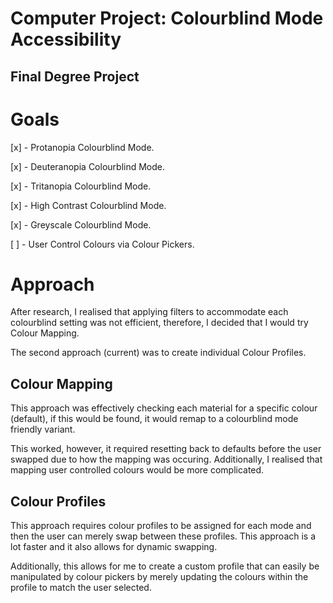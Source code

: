 # Computer Project: Colourblind Mode Accessibility

## Final Degree Project

# Goals

[x] - Protanopia Colourblind Mode.

[x] - Deuteranopia Colourblind Mode.

[x] - Tritanopia Colourblind Mode.

[x] - High Contrast Colourblind Mode.

[x] - Greyscale Colourblind Mode.

[ ] - User Control Colours via Colour Pickers.

# Approach

After research, I realised that applying filters to accommodate each colourblind setting was not efficient, therefore, I decided that I would try Colour Mapping.

The second approach (current) was to create individual Colour Profiles.

## Colour Mapping

This approach was effectively checking each material for a specific colour (default), if this would be found, it would remap to a colourblind mode friendly variant.

This worked, however, it required resetting back to defaults before the user swapped due to how the mapping was occuring. Additionally, I realised that mapping user controlled colours would be more complicated.

## Colour Profiles

This approach requires colour profiles to be assigned for each mode and then the user can merely swap between these profiles. This approach is a lot faster and it also allows for dynamic swapping. 

Additionally, this allows for me to create a custom profile that can easily be manipulated by colour pickers by merely updating the colours within the profile to match the user selected.